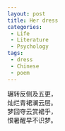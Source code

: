 ```yaml
---
layout: post
title: Her dress
categories:
 - Life
 - Literature
 - Psychology
tags:
 - dress
 - Chinese
 - poem
---
```


辗转反侧及五更，  
灿烂青裙澜云层。  
梦回夺云赏裙乎，  
恨暑醒早不识梦。  
